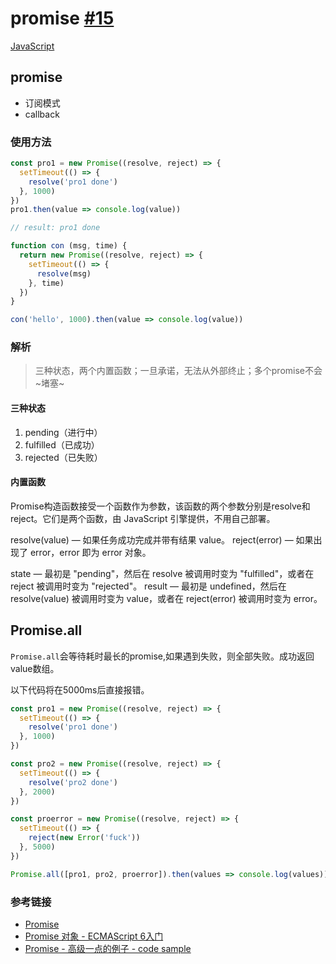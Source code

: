 # promise [#15](https://github.com/vhxubo/blog/issues/15)

[JavaScript](https://github.com/vhxubo/blog/issues?q=label:JavaScript)

## promise
- 订阅模式
- callback

### 使用方法

```javascript
const pro1 = new Promise((resolve, reject) => {
  setTimeout(() => {
    resolve('pro1 done')
  }, 1000)
})
pro1.then(value => console.log(value))

// result: pro1 done
```

```javascript
function con (msg, time) {
  return new Promise((resolve, reject) => {
    setTimeout(() => {
      resolve(msg)
    }, time)
  })
}

con('hello', 1000).then(value => console.log(value))
```

### 解析

> 三种状态，两个内置函数；一旦承诺，无法从外部终止；多个promise不会 ~堵塞~

#### 三种状态
1. pending（进行中）
2. fulfilled（已成功）
3. rejected（已失败）

#### 内置函数
Promise构造函数接受一个函数作为参数，该函数的两个参数分别是resolve和reject。它们是两个函数，由 JavaScript 引擎提供，不用自己部署。

resolve(value) — 如果任务成功完成并带有结果 value。
reject(error) — 如果出现了 error，error 即为 error 对象。

state — 最初是 "pending"，然后在 resolve 被调用时变为 "fulfilled"，或者在 reject 被调用时变为 "rejected"。
result — 最初是 undefined，然后在 resolve(value) 被调用时变为 value，或者在 reject(error) 被调用时变为 error。

## Promise.all

`Promise.all`会等待耗时最长的promise,如果遇到失败，则全部失败。成功返回value数组。

以下代码将在5000ms后直接报错。

```javascript
const pro1 = new Promise((resolve, reject) => {
  setTimeout(() => {
    resolve('pro1 done')
  }, 1000)
})

const pro2 = new Promise((resolve, reject) => {
  setTimeout(() => {
    resolve('pro2 done')
  }, 2000)
})

const proerror = new Promise((resolve, reject) => {
  setTimeout(() => {
    reject(new Error('fuck'))
  }, 5000)
})

Promise.all([pro1, pro2, proerror]).then(values => console.log(values))

```

### 参考链接

- [Promise](https://zh.javascript.info/promise-basics)
- [Promise 对象 - ECMAScript 6入门](https://es6.ruanyifeng.com/#docs/promise)
- [Promise - 高级一点的例子 - code sample](https://mdn.mozillademos.org/zh-CN/docs/Web/JavaScript/Reference/Global_Objects/Promise$samples/%E9%AB%98%E7%BA%A7%E4%B8%80%E7%82%B9%E7%9A%84%E4%BE%8B%E5%AD%90?revision=1652811)
